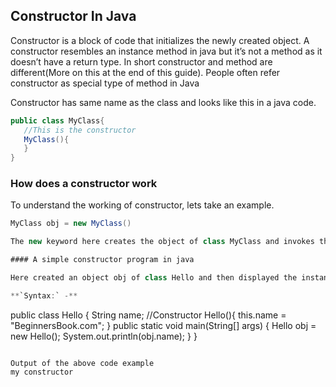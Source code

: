 ## Constructor In Java

Constructor is a block of code that initializes the newly created object. A constructor resembles an instance method in java but it’s not a method as it doesn’t have a return type.
In short constructor and method are different(More on this at the end of this guide). People often refer constructor as special type of method in Java


Constructor has same name as the class and looks like this in a java code.

```Java
public class MyClass{
   //This is the constructor
   MyClass(){
   }
}
```


### How does a constructor work

To understand the working of constructor, lets take an example. 

```Java
MyClass obj = new MyClass()

The new keyword here creates the object of class MyClass and invokes the constructor to initialize this newly created object

#### A simple constructor program in java

Here created an object obj of class Hello and then displayed the instance variable name of the object. As you can see that the output is 'my constructor' which is what we have passed to the name during initialization in constructor. This shows that when creating the object obj the constructor got invoked. In this example we have used this keyword, which refers to the current object, object obj in this example. 

**`Syntax:` -**
 ```
public class Hello {
   String name;
   //Constructor
   Hello(){
      this.name = "BeginnersBook.com";
   }
   public static void main(String[] args) {
      Hello obj = new Hello();
      System.out.println(obj.name);
   }
}
```

Output of the above code example
my constructor




